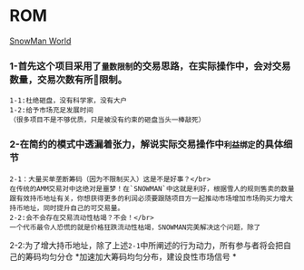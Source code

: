 # ROM
[SnowMan World](https://snowman.live/)</br>
### 1-首先这个项目采用了`量数限制`的交易思路，在实际操作中，会对交易数量，交易次数有所🚫限制。</br>
```
1-1:杜绝砸盘，没有科学家，没有大户
1-2:给予市场充足发展时间
（很多项目不是不够优质，只是被没有约束的砸盘当头一棒敲死）
```
### 2-在简约的模式中透漏着张力，解说实际交易操作中`利益绑定`的具体细节</br>
```
2-1：大量买单垄断筹码（因为不限制买入）这是不是好事？</br>
在传统的AMM交易对中这绝对是噩梦！在`SNOWMAN`中这就是利好，根据雪人的规则售卖的数量跟有效持币地址有关，你想获得更多的利润必须要跟随项目方一起推动市场增加市场购买力增大持币地址，同时提升自己的可交易量。
2-2:会不会存在交易流动性枯竭？不会！</br>
一个代币最令人恐慌的就是价格狂跌流动性枯竭，SNOWMAN完美解决这个问题，除了
```
2-2:为了增大持币地址，除了上述`2-1`中所阐述的行为动力，所有参与者将会把自己的筹码均匀分仓
*加速加大筹码均匀分布，建设良性市场信号
*
